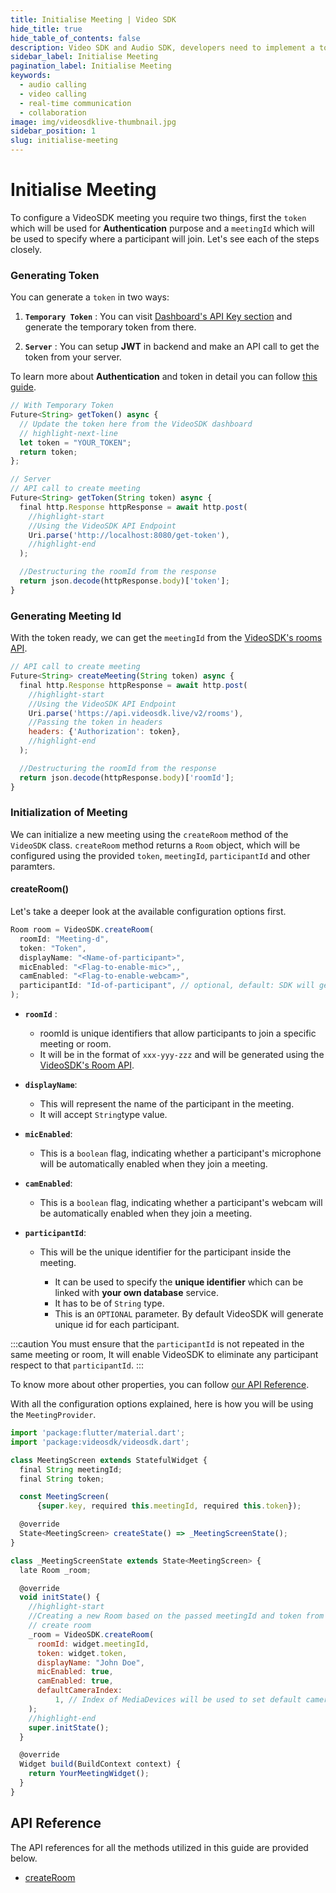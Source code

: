 ```yaml
---
title: Initialise Meeting | Video SDK
hide_title: true
hide_table_of_contents: false
description: Video SDK and Audio SDK, developers need to implement a token server. This requires efforts on both the front-end and backend.
sidebar_label: Initialise Meeting
pagination_label: Initialise Meeting
keywords:
  - audio calling
  - video calling
  - real-time communication
  - collaboration
image: img/videosdklive-thumbnail.jpg
sidebar_position: 1
slug: initialise-meeting
---
```


# Initialise Meeting

To configure a VideoSDK meeting you require two things, first the `token` which will be used for **Authentication** purpose and a `meetingId` which will be used to specify where a participant will join. Let's see each of the steps closely.

### Generating Token

You can generate a `token` in two ways:

1. **`Temporary Token`** : You can visit [Dashboard's API Key section](https://app.videosdk.live/api-keys) and generate the temporary token from there.

2. **`Server`** : You can setup **JWT** in backend and make an API call to get the token from your server.

To learn more about **Authentication** and token in detail you can follow [this guide](../authentication-and-tokens).

```js
// With Temporary Token
Future<String> getToken() async {
  // Update the token here from the VideoSDK dashboard
  // highlight-next-line
  let token = "YOUR_TOKEN";
  return token;
};

// Server
// API call to create meeting
Future<String> getToken(String token) async {
  final http.Response httpResponse = await http.post(
    //highlight-start
    //Using the VideoSDK API Endpoint
    Uri.parse('http://localhost:8080/get-token'),
    //highlight-end
  );

  //Destructuring the roomId from the response
  return json.decode(httpResponse.body)['token'];
}
```

### Generating Meeting Id

With the token ready, we can get the `meetingId` from the [VideoSDK's rooms API](/api-reference/realtime-communication/create-room).

```js
// API call to create meeting
Future<String> createMeeting(String token) async {
  final http.Response httpResponse = await http.post(
    //highlight-start
    //Using the VideoSDK API Endpoint
    Uri.parse('https://api.videosdk.live/v2/rooms'),
    //Passing the token in headers
    headers: {'Authorization': token},
    //highlight-end
  );

  //Destructuring the roomId from the response
  return json.decode(httpResponse.body)['roomId'];
}
```

### Initialization of Meeting

We can initialize a new meeting using the `createRoom` method of the `VideoSDK` class. `createRoom` method returns a `Room` object, which will be configured using the provided `token`, `meetingId`, `participantId` and other paramters.

#### createRoom()

Let's take a deeper look at the available configuration options first.

```js
Room room = VideoSDK.createRoom(
  roomId: "Meeting-d",
  token: "Token",
  displayName: "<Name-of-participant>",
  micEnabled: "<Flag-to-enable-mic>",,
  camEnabled: "<Flag-to-enable-webcam>",
  participantId: "Id-of-participant", // optional, default: SDK will generate
);
```

- **`roomId`** :

  - roomId is unique identifiers that allow participants to join a specific meeting or room.
  - It will be in the format of `xxx-yyy-zzz` and will be generated using the [VideoSDK's Room API](/api-reference/realtime-communication/create-room).

- **`displayName`**:

  - This will represent the name of the participant in the meeting.
  - It will accept `String`type value.

- **`micEnabled`**:

  - This is a `boolean` flag, indicating whether a participant's microphone will be automatically enabled when they join a meeting.

- **`camEnabled`**:

  - This is a `boolean` flag, indicating whether a participant's webcam will be automatically enabled when they join a meeting.

- **`participantId`**:

  - This will be the unique identifier for the participant inside the meeting.

    - It can be used to specify the **unique identifier** which can be linked with **your own database** service.
    - It has to be of `String` type.
    - This is an `OPTIONAL` parameter. By default VideoSDK will generate unique id for each participant.

:::caution
You must ensure that the `participantId` is not repeated in the same meeting or room, It will enable VideoSDK to eliminate any participant respect to that `participantId`.
:::

To know more about other properties, you can follow [our API Reference](../../../api/sdk-reference/videosdk-class/methods).

With all the configuration options explained, here is how you will be using the `MeetingProvider`.

```js
import 'package:flutter/material.dart';
import 'package:videosdk/videosdk.dart';

class MeetingScreen extends StatefulWidget {
  final String meetingId;
  final String token;

  const MeetingScreen(
      {super.key, required this.meetingId, required this.token});

  @override
  State<MeetingScreen> createState() => _MeetingScreenState();
}

class _MeetingScreenState extends State<MeetingScreen> {
  late Room _room;

  @override
  void initState() {
    //highlight-start
    //Creating a new Room based on the passed meetingId and token from the Joining Screen
    // create room
    _room = VideoSDK.createRoom(
      roomId: widget.meetingId,
      token: widget.token,
      displayName: "John Doe",
      micEnabled: true,
      camEnabled: true,
      defaultCameraIndex:
          1, // Index of MediaDevices will be used to set default camera
    );
    //highlight-end
    super.initState();
  }

  @override
  Widget build(BuildContext context) {
    return YourMeetingWidget();
  }
}

```

## API Reference

The API references for all the methods utilized in this guide are provided below.

- [createRoom](/flutter/api/sdk-reference/videosdk-class/methods#createroom)
